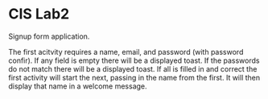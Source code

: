 # CIS Lab2
Signup form application.

The first acitvity requires a name, email, and password (with password confir).
If any field is empty there will be a displayed toast.
If the passwords do not match there will be a displayed toast.
If all is filled in and correct the first activity will start the next,
passing in the name from the first.
It will then display that name in a welcome message.
